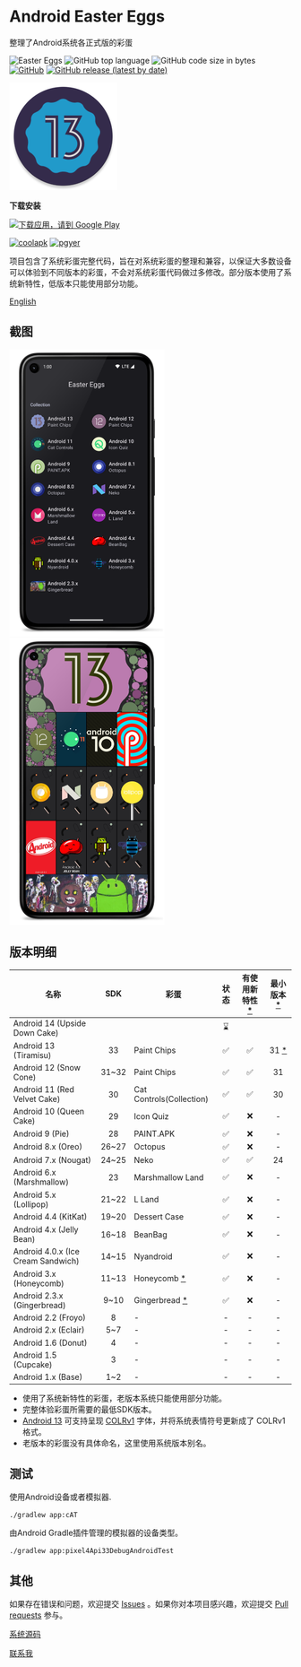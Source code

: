 # Android Easter Eggs

整理了Android系统各正式版的彩蛋

![Easter Eggs](https://img.shields.io/badge/Android-Easter%20Eggs-red?logo=android) ![GitHub top language](https://img.shields.io/github/languages/top/hushenghao/AndroidEasterEggs?logo=kotlin)
![GitHub code size in bytes](https://img.shields.io/github/languages/code-size/hushenghao/AndroidEasterEggs) [![GitHub](https://img.shields.io/github/license/hushenghao/AndroidEasterEggs)](https://github.com/hushenghao/AndroidEasterEggs/blob/master/LICENSE) [![GitHub release (latest by date)](https://img.shields.io/github/v/release/hushenghao/AndroidEasterEggs)](https://github.com/hushenghao/AndroidEasterEggs/releases)

![logo](./images/ic_launcher_round.png)

**下载安装**

<a href='https://play.google.com/store/apps/details?id=com.dede.android_eggs&utm_source=Github&pcampaignid=pcampaignidMKT-Other-global-all-co-prtnr-py-PartBadge-Mar2515-1'><img height='60' alt='下载应用，请到 Google Play' src='https://play.google.com/intl/en_us/badges/static/images/badges/zh-cn_badge_web_generic.png'/></a>

[![coolapk](https://img.shields.io/badge/Coolapk--4caf50?logo=android&style=for-the-badge)](https://www.coolapk.com/apk/com.dede.android_eggs) [![pgyer](https://img.shields.io/badge/Beta-Pgyer-1abc9c?logo=androidstudio&style=for-the-badge)](https://www.pgyer.com/eggs)

项目包含了系统彩蛋完整代码，旨在对系统彩蛋的整理和兼容，以保证大多数设备可以体验到不同版本的彩蛋，不会对系统彩蛋代码做过多修改。部分版本使用了系统新特性，低版本只能使用部分功能。

[English](./README.md)

## 截图
<img height="512" src="./fastlane/metadata/android/en-US/images/phoneScreenshots/3.png"/> <img height="512" src="./fastlane/metadata/android/en-US/images/phoneScreenshots/1.png"/>

## 版本明细
| 名称                                 |  SDK  | 彩蛋                            | 状态  | 有使用新特性 [*](#id_new_features) | 最小版本 [*](#id_full_egg_mini_sdk) |
|------------------------------------|:-----:|-------------------------------|:---:|:----------------------------:|:-------------------------------:|
| Android 14 (Upside Down Cake)      |       |                               | ⌛️  |                              |                                 |
| Android 13 (Tiramisu)              |  33   | Paint Chips                   |  ✅  |              ✅               | 31 [*](#id_color_vector_fonts)  |
| Android 12 (Snow Cone)             | 31~32 | Paint Chips                   |  ✅  |              ✅               |               31                |
| Android 11 (Red Velvet Cake)       |  30   | Cat Controls(Collection)      |  ✅  |              ✅               |               30                |
| Android 10 (Queen Cake)            |  29   | Icon Quiz                     |  ✅  |              ❌               |                -                |
| Android 9 (Pie)                    |  28   | PAINT.APK                     |  ✅  |              ❌               |                -                |
| Android 8.x (Oreo)                 | 26~27 | Octopus                       |  ✅  |              ❌               |                -                |
| Android 7.x (Nougat)               | 24~25 | Neko                          |  ✅  |              ✅               |               24                |
| Android 6.x (Marshmallow)          |  23   | Marshmallow Land              |  ✅  |              ❌               |                -                |
| Android 5.x (Lollipop)             | 21~22 | L Land                        |  ✅  |              ❌               |                -                |
| Android 4.4 (KitKat)               | 19~20 | Dessert Case                  |  ✅  |              ❌               |                -                |
| Android 4.x (Jelly Bean)           | 16~18 | BeanBag                       |  ✅  |              ❌               |                -                |
| Android 4.0.x (Ice Cream Sandwich) | 14~15 | Nyandroid                     |  ✅  |              ❌               |                -                |
| Android 3.x (Honeycomb)            | 11~13 | Honeycomb [*](#id_egg_name)   |  ✅  |              ❌               |                -                |
| Android 2.3.x (Gingerbread)        | 9~10  | Gingerbread [*](#id_egg_name) |  ✅  |              ❌               |                -                |
| Android 2.2 (Froyo)                |   8   | -                             |  -  |              -               |                -                |
| Android 2.x (Eclair)               |  5~7  | -                             |  -  |              -               |                -                |
| Android 1.6 (Donut)                |   4   | -                             |  -  |              -               |                -                |
| Android 1.5 (Cupcake)              |   3   | -                             |  -  |              -               |                -                |
| Android 1.x (Base)                 |  1~2  | -                             |  -  |              -               |                -                |

* <span id='id_new_features'>使用了系统新特性的彩蛋，老版本系统只能使用部分功能。</span>
* <span id='id_full_egg_mini_sdk'>完整体验彩蛋所需要的最低SDK版本。</span>
* <span id='id_color_vector_fonts'>[Android 13](https://developer.android.google.cn/about/versions/13/features#color-vector-fonts) 可支持呈现 [COLRv1](https://developer.chrome.com/blog/colrv1-fonts/) 字体，并将系统表情符号更新成了 COLRv1 格式。</span>
* <span id='id_egg_name'>老版本的彩蛋没有具体命名，这里使用系统版本别名。</span>

## 测试

使用Android设备或者模拟器.
```shell
./gradlew app:cAT
```

由Android Gradle插件管理的模拟器的设备类型。

```shell
./gradlew app:pixel4Api33DebugAndroidTest
```

## 其他

如果存在错误和问题，欢迎提交 [Issues](https://github.com/hushenghao/AndroidEasterEggs/issues) 。如果你对本项目感兴趣，欢迎提交 [Pull requests](https://github.com/hushenghao/AndroidEasterEggs/pulls) 参与。

[系统源码](https://github.com/aosp-mirror/platform_frameworks_base)

[联系我](mailto:dede.hu@qq.com)
